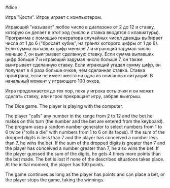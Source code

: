 #dice 

Игра "Кости". Игрок играет с компьютером.

Играющий "называет" любое число в диапазоне от 2 до 12 и ставку, которую он делает в этот ход (число и ставка вводятся с клавиатуры). Программа с помощью генератора случайных чисел дважды выбирает числа от 1 до 6 ("бросает кубик", на гранях которого цифры от 1 до 6). Если сумма выпавших цифр меньше 7 и играющий задумал число меньше 7, он выигрывает сделанную ставку. Если сумма выпавших цифр больше 7 и играющий задумал число больше 7, он  также выигрывает сделанную ставку. Если играющий угадал сумму цифр, он получает в 4 раза больше очков, чем сделанная ставка. Ставка проиграна, если не имеет место ни одна из описанных ситуаций. В начальный момент у играющего 100 очков.

Игра продолжается до тех пор, пока у игрока есть очки и он может сделать ставку, или игрок прекращает игру, забрав выигрыш.

The Dice game. The player is playing with the computer.

The player "calls" any number in the range from 2 to 12 and the bet he makes on this turn (the number and the bet are entered from the keyboard). The program uses a random number generator to select numbers from 1 to 6 twice ("rolls a die" with numbers from 1 to 6 on its faces). If the sum of the dropped digits is less than 7 and the player has conceived a number less than 7, he wins the bet. If the sum of the dropped digits is greater than 7 and the player has conceived a number greater than 7, he also wins the bet. If the player guessed the sum of the digits, he gets 4 times more points than the bet made. The bet is lost if none of the described situations takes place. At the initial moment, the player has 100 points.

The game continues as long as the player has points and can place a bet, or the player stops the game, taking the winnings.
